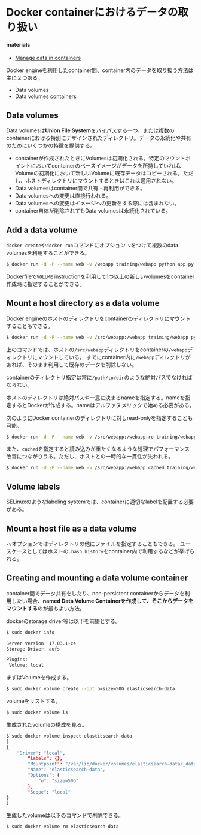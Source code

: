 Docker containerにおけるデータの取り扱い
===

#### materials

- [Manage data in containers](https://docs.docker.com/engine/tutorials/dockervolumes/)

Docker engineを利用したcontainer間、container内のデータを取り扱う方法は主に２つある。

- Data volumes
- Data volumes containers

## Data volumes

Data volumesは**Union File System**をバイパスする一つ、または複数のcontainerにおける特別にデザインされたディレクトリ。データの永続化や共有のためにいくつかの特徴を提供する。

- containerが作成されたときにVolumesは初期化される。特定のマウントポイントにおいてcontainerのベースイメージがデータを所持していれば、Volumeの初期化において新しいVolumeに既存データはコピーされる。ただし、ホストディレクトリにマウントするときはこれは適用されない。
- Data volumesはcontainer間で共有・再利用ができる。
- Data volumesへの変更は直接行われる。
- Data volumesへの変更はイメージへの更新をする際には含まれない。
- container自体が削除されてもData volumesは永続化されている。

## Add a data volume

`docker create`や`docker run`コマンドにオプション`-v`をつけて複数のdata volumesを利用することができる。

```bash
$ docker run -d -P --name web -v /webapp training/webapp python app.py
```

Dockerfileで`VOLUME` instructionを利用して1つ以上の新しいvolumesをcontainer作成時に指定することができる。

## Mount a host directory as a data volume

Docker engineのホストのディレクトリをcontainerのディレクトリにマウントすることもできる。

```bash
$ docker run -d -P --name web -v /src/webapp:/webapp training/webapp python app.py
```

上のコマンドでは、ホストの`/src/webapp`ディレクトリをcontainerの`/webapp`ディレクトリにマウントしている。
すでにcontainer内に`/webapp`ディレクトリがあれば、そのまま利用して既存のデータを削除しない。

containerのディレクトリ指定は常に`/path/to/dir`のような絶対パスでなければならない。

ホストのディレクトリは絶対パスや一意に決まるnameを指定する。nameを指定するとDockerが作成する。nameはアルファヌメリックで始める必要がある。

次のようにDocker containerのディレクトリに対しread-onlyを指定することも可能。

```bash
$ docker run -d -P --name web -v /src/webapp:/webapp:ro training/webapp python app.py
```

また、`cached`を指定すると読み込みが重たくなるような処理でパフォーマンス改善につながりうる。ただし、ホストとの一時的な一貫性が失われる。

```bash
$ docker run -d -P --name web -v /src/webapp:/webapp:cached training/webapp python app.py
```

## Volume labels

SELinuxのようなlabeling systemでは、containerに適切なlabelを配置する必要がある。

## Mount a host file as a data volume

`-v`オプションではディレクトリの他にファイルを指定することもできる。
ユースケースとしてはホストの`.bash_history`をcontainer内で利用するなどが挙げられる。

## Creating and mounting a data volume container

container間でデータ共有をしたり、non-persistent containerからデータを利用したい場合、**named Data Volume Containerを作成して、そこからデータをマウントする**のが最もよい方法。

dockerのstorage driver等は以下を前提とする。

```bash
$ sudo docker info

Server Version: 17.03.1-ce
Storage Driver: aufs

Plugins:
 Volume: local

```

まずはVolumeを作成する。

```bash
$ sudo docker volume create --opt o=size=50G elasticsearch-data
```

volumeをリストする。

```bash
$ sudo docker volume ls
```

生成されたvolumeの構成を見る。

```bash
$ sudo docker volume inspect elasticsearch-data
[
{
    "Driver": "local",
        "Labels": {},
        "Mountpoint": "/var/lib/docker/volumes/elasticsearch-data/_data",
        "Name": "elasticsearch-data",
        "Options": {
            "o": "size=50G"
        },
        "Scope": "local"
}
]
```


生成したvolumeは以下のコマンドで削除できる。

```bash
$ sudo docker volume rm elasticsearch-data
```


